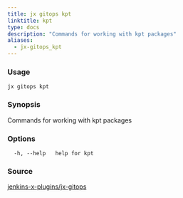 ```yaml
---
title: jx gitops kpt
linktitle: kpt
type: docs
description: "Commands for working with kpt packages"
aliases:
  - jx-gitops_kpt
---
```


### Usage

```
jx gitops kpt
```

### Synopsis

Commands for working with kpt packages

### Options

```
  -h, --help   help for kpt
```

### Source

[jenkins-x-plugins/jx-gitops](https://github.com/jenkins-x-plugins/jx-gitops)
